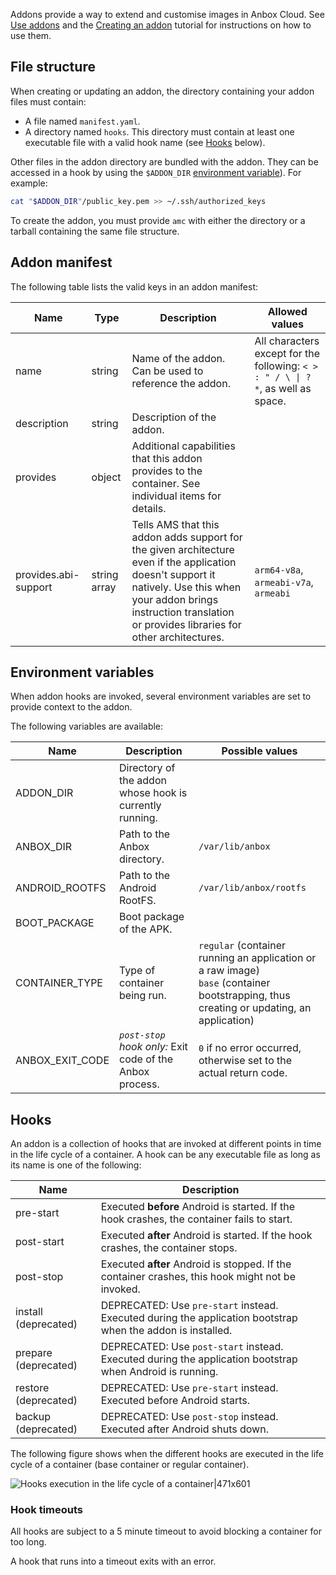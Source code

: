 Addons provide a way to extend and customise images in Anbox Cloud. See [Use addons](https://discourse.ubuntu.com/t/managing-addons/17759) and the [Creating an addon](https://discourse.ubuntu.com/t/creating-an-addon/25284) tutorial for instructions on how to use them.

<a name='file-structure'></a>
## File structure
When creating or updating an addon, the directory containing your addon files must contain:

- A file named `manifest.yaml`.
- A directory named `hooks`. This directory must contain at least one executable file with a valid hook name (see [Hooks](#hooks) below).

Other files in the addon directory are bundled with the addon. They can be accessed in a hook by using the `$ADDON_DIR` [environment variable](#env-variables)). For example:
```bash
cat "$ADDON_DIR"/public_key.pem >> ~/.ssh/authorized_keys
```

To create the addon, you must provide `amc` with either the directory or a tarball containing the same file structure.

<a name='manifest'></a>
## Addon manifest

The following table lists the valid keys in an addon manifest:

| Name                 | Type         | Description                                                                                                                                                                                                                   | Allowed values                        |
|----------------------|--------------|-------------------------------------------------------------------------------------------------------------------------------------------------------------------------------------------------------------------------------|---------------------------------------|
| name                 | string       | Name of the addon. Can be used to reference the addon.                                                                                       | All characters except for the following: `< > : " / \ \| ? *`, as well as space. |
| description          | string       | Description of the addon.                                                                                                                                                                                                     |                                       |
| provides             | object       | Additional capabilities that this addon provides to the container. See individual items for details.                                                                                                                          |                                       |
| provides.abi-support | string array | Tells AMS that this addon adds support for the given architecture even if the application doesn't support it natively. Use this when your addon brings instruction translation or provides libraries for other architectures. | `arm64-v8a`, `armeabi-v7a`, `armeabi` |


<a name='env-variables'></a>
## Environment variables
When addon hooks are invoked, several environment variables are set to provide context to the addon.

The following variables are available:

| Name            | Description                                             | Possible values         |
|-----------------|---------------------------------------------------------|-------------------------|
| ADDON_DIR       | Directory of the addon whose hook is currently running. |                         |
| ANBOX_DIR       | Path to the Anbox directory.                            | `/var/lib/anbox`        |
| ANDROID_ROOTFS  | Path to the Android RootFS.                             | `/var/lib/anbox/rootfs` |
| BOOT_PACKAGE    | Boot package of the APK.                                |                         |
| CONTAINER_TYPE  | Type of container being run.                            | `regular` (container running an application or a raw image)<br/>`base` (container bootstrapping, thus creating or updating, an application)|
| ANBOX_EXIT_CODE | *`post-stop` hook only:* Exit code of the Anbox process.| `0` if no error occurred, otherwise set to the actual return code.|

<a name='hooks'></a>
## Hooks
An addon is a collection of hooks that are invoked at different points in time in the life cycle of a container. A hook can be any executable file as long as its name is one of the following:


| Name                 | Description                                                                                                |
|----------------------|------------------------------------------------------------------------------------------------------------|
| pre-start            | Executed **before** Android is started. If the hook crashes, the container fails to start.                 |
| post-start           | Executed **after** Android is started. If the hook crashes, the container stops.                           |
| post-stop            | Executed **after** Android is stopped. If the container crashes, this hook might not be invoked.           |
| install (deprecated) | DEPRECATED: Use `pre-start` instead. Executed during the application bootstrap when the addon is installed.|
| prepare (deprecated) | DEPRECATED: Use `post-start` instead. Executed during the application bootstrap when Android is running.   |
| restore (deprecated) | DEPRECATED: Use `pre-start` instead. Executed before Android starts.                                       |
| backup (deprecated)  | DEPRECATED: Use `post-stop` instead. Executed after Android shuts down.                                    |

The following figure shows when the different hooks are executed in the life cycle of a container (base container or regular container).

![Hooks execution in the life cycle of a container|471x601](https://assets.ubuntu.com/v1/bc9b1291-addons-reference-hook-order.png)

### Hook timeouts
All hooks are subject to a 5 minute timeout to avoid blocking a container for too long.

A hook that runs into a timeout exits with an error.
